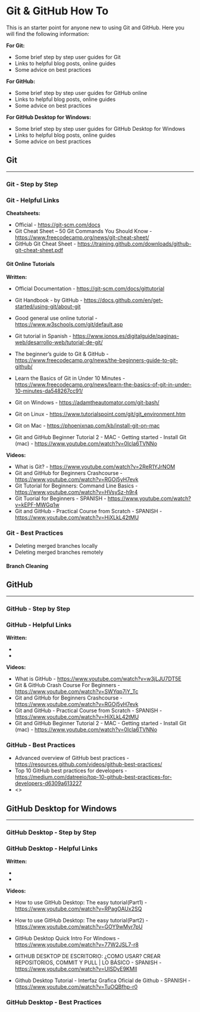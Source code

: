# Git & GitHub How To

This is an starter point for anyone new to using Git and GitHub.
Here you will find the following information:

**For Git:**

- Some brief step by step user guides for Git
- Links to helpful blog posts, online guides
- Some advice on best practices

**For GitHub:**

- Some brief step by step user guides for GitHub online
- Links to helpful blog posts, online guides
- Some advice on best practices

**For GitHub Desktop for Windows:**

- Some brief step by step user guides for GitHub Desktop for Windows
- Links to helpful blog posts, online guides
- Some advice on best practices

## Git

---

### Git - Step by Step

### Git - Helpful Links

**Cheatsheets:**

- Official - <https://git-scm.com/docs>
- Git Cheat Sheet – 50 Git Commands You Should Know - <https://www.freecodecamp.org/news/git-cheat-sheet/>
- GitHub Git Cheat Sheet - <https://training.github.com/downloads/github-git-cheat-sheet.pdf>

#### Git Online Tutorials

**Written:**

- Official Documentation - <https://git-scm.com/docs/gittutorial>
- Git Handbook - by GitHub - <https://docs.github.com/en/get-started/using-git/about-git>
- Good general use online tutorial - <https://www.w3schools.com/git/default.asp>
- Git tutorial in Spanish - <https://www.ionos.es/digitalguide/paginas-web/desarrollo-web/tutorial-de-git/>
- The beginner’s guide to Git & GitHub - <https://www.freecodecamp.org/news/the-beginners-guide-to-git-github/>
- Learn the Basics of Git in Under 10 Minutes - <https://www.freecodecamp.org/news/learn-the-basics-of-git-in-under-10-minutes-da548267cc91/>

- Git on Windows - <https://adamtheautomator.com/git-bash/>
- Git on Linux - <https://www.tutorialspoint.com/git/git_environment.htm>
- Git on Mac - <https://phoenixnap.com/kb/install-git-on-mac>
- Git and GitHub Beginner Tutorial 2 - MAC - Getting started - Install Git (mac) - <https://www.youtube.com/watch?v=0Icla6TVNNo>

**Videos:**

- What is Git? - <https://www.youtube.com/watch?v=2ReR1YJrNOM>
- Git and GitHub for Beginners Crashcourse - <https://www.youtube.com/watch?v=RGOj5yH7evk>
- Git Tutorial for Beginners: Command Line Basics - <https://www.youtube.com/watch?v=HVsySz-h9r4>
- Git Tuorial for Beginners - SPANISH - <https://www.youtube.com/watch?v=kEPF-MWGq1w>
- Git and GitHub - Practical Course from Scratch - SPANISH - <https://www.youtube.com/watch?v=HiXLkL42tMU>

### Git - Best Practices

- Deleting merged branches locally
- Deleting merged branches remotely





#### Branch Cleaning

## GitHub

---

### GitHub - Step by Step

### GitHub - Helpful Links

**Written:**

- 
- 

**Videos:**

- What is GitHub - <https://www.youtube.com/watch?v=w3jLJU7DT5E>
- Git & GitHub Crash Course For Beginners - <https://www.youtube.com/watch?v=SWYqp7iY_Tc>
- Git and GitHub for Beginners Crashcourse - <https://www.youtube.com/watch?v=RGOj5yH7evk>
- Git and GitHub - Practical Course from Scratch - SPANISH - <https://www.youtube.com/watch?v=HiXLkL42tMU>
- Git and GitHub Beginner Tutorial 2 - MAC - Getting started - Install Git (mac) - <https://www.youtube.com/watch?v=0Icla6TVNNo>


### GitHub - Best Practices

- Advanced overview of GitHub best practices - <https://resources.github.com/videos/github-best-practices/>
- Top 10 GitHub best practices for developers - <https://medium.com/datreeio/top-10-github-best-practices-for-developers-d6309a613227>
- <>

## GitHub Desktop for Windows

---

### GitHub Desktop - Step by Step

### GitHub Desktop - Helpful Links

**Written:**

- 
- 

**Videos:**

- How to use GitHub Desktop: The easy tutorial(Part1) - <https://www.youtube.com/watch?v=RPagOAUx2SQ>
- How to use GitHub Desktop: The easy tutorial(Part2) - <https://www.youtube.com/watch?v=GOY9wMyr7pU>
- GitHub Desktop Quick Intro For Windows - <https://www.youtube.com/watch?v=77W2JSL7-r8>

- GITHUB DESKTOP DE ESCRITORIO: ¿COMO USAR? CREAR REPOSITORIOS, COMMIT Y PULL | LO BÁSICO - SPANISH - <https://www.youtube.com/watch?v=UISDyE9KMlI>
- Github Desktop Tutorial - Interfaz Grafica Oficial de Github - SPANISH - <https://www.youtube.com/watch?v=TuOQBfhp-r0>



### GitHub Desktop - Best Practices
